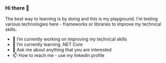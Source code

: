 ### Hi there 👋
The best way to learning is by doing and this is my playground.
I'm testing various technologies here - frameworks or libraries to improve my technical skills.

- 🔭 I’m currently working on improving my technical skills
- 🌱 I’m currently learning .NET Core
- 💬 Ask me about anything that you are interested
- 📫 How to reach me - use my linkedin profile

<!--
**rargirov/rargirov** is a ✨ _special_ ✨ repository because its `README.md` (this file) appears on your GitHub profile.

Here are some ideas to get you started:

- 🔭 I’m currently working on ...
- 🌱 I’m currently learning ...
- 👯 I’m looking to collaborate on ...
- 🤔 I’m looking for help with ...
- 💬 Ask me about ...
- 📫 How to reach me: ...
- 😄 Pronouns: ...
- ⚡ Fun fact: ...
-->
